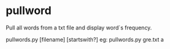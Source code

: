 pullword
========

Pull all words from a txt file and display word`s frequency.

pullwords.py [filename] [startswith?]
	eg: pullwords.py gre.txt a
